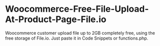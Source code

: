 # Woocommerce-Free-File-Upload-At-Product-Page-File.io
Woocommerce customer upload file up to 2GB completely free, using the free storage of File.io. Just paste it in Code Snippets or functions.php. 
